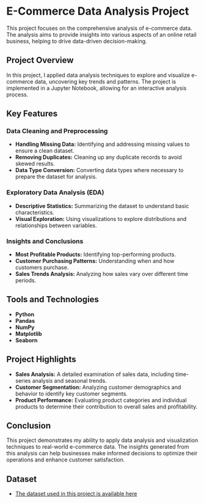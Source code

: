 # E-Commerce Data Analysis Project

This project focuses on the comprehensive analysis of e-commerce data. The analysis aims to provide insights into various aspects of an online retail business, helping to drive data-driven decision-making.

## Project Overview

In this project, I applied data analysis techniques to explore and visualize e-commerce data, uncovering key trends and patterns. The project is implemented in a Jupyter Notebook, allowing for an interactive analysis process.

## Key Features

### Data Cleaning and Preprocessing
- **Handling Missing Data:** Identifying and addressing missing values to ensure a clean dataset.
- **Removing Duplicates:** Cleaning up any duplicate records to avoid skewed results.
- **Data Type Conversion:** Converting data types where necessary to prepare the dataset for analysis.

### Exploratory Data Analysis (EDA)
- **Descriptive Statistics:** Summarizing the dataset to understand basic characteristics.
- **Visual Exploration:** Using visualizations to explore distributions and relationships between variables.

### Insights and Conclusions
- **Most Profitable Products:** Identifying top-performing products.
- **Customer Purchasing Patterns:** Understanding when and how customers purchase.
- **Sales Trends Analysis:** Analyzing how sales vary over different time periods.

## Tools and Technologies
- **Python**
- **Pandas**
- **NumPy**
- **Matplotlib**
- **Seaborn**

## Project Highlights
- **Sales Analysis:** A detailed examination of sales data, including time-series analysis and seasonal trends.
- **Customer Segmentation:** Analyzing customer demographics and behavior to identify key customer segments.
- **Product Performance:** Evaluating product categories and individual products to determine their contribution to overall sales and profitability.

## Conclusion
This project demonstrates my ability to apply data analysis and visualization techniques to real-world e-commerce data. The insights generated from this analysis can help businesses make informed decisions to optimize their operations and enhance customer satisfaction.

## Dataset
- [The dataset used in this project is available here](https://drive.google.com/file/d/1ltFLuNphgFU36dkxisnuEY6K12mul0bC/view?usp=sharing)

